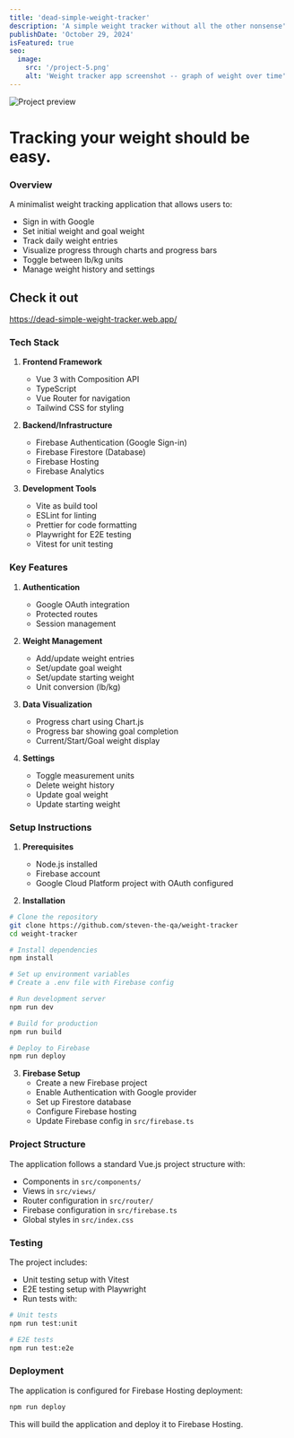 ```yaml
---
title: 'dead-simple-weight-tracker'
description: 'A simple weight tracker without all the other nonsense'
publishDate: 'October 29, 2024'
isFeatured: true
seo:
  image:
    src: '/project-5.png'
    alt: 'Weight tracker app screenshot -- graph of weight over time'
---
```


![Project preview](/project-5.png)

# Tracking your weight should be easy.

### Overview

A minimalist weight tracking application that allows users to:

- Sign in with Google
- Set initial weight and goal weight
- Track daily weight entries
- Visualize progress through charts and progress bars
- Toggle between lb/kg units
- Manage weight history and settings

## Check it out

<a href="https://dead-simple-weight-tracker.web.app/" target="_blank" rel='noopener noreferrer'>
   https://dead-simple-weight-tracker.web.app/
</a>

### Tech Stack

1. **Frontend Framework**

   - Vue 3 with Composition API
   - TypeScript
   - Vue Router for navigation
   - Tailwind CSS for styling

2. **Backend/Infrastructure**

   - Firebase Authentication (Google Sign-in)
   - Firebase Firestore (Database)
   - Firebase Hosting
   - Firebase Analytics

3. **Development Tools**
   - Vite as build tool
   - ESLint for linting
   - Prettier for code formatting
   - Playwright for E2E testing
   - Vitest for unit testing

### Key Features

1. **Authentication**

   - Google OAuth integration
   - Protected routes
   - Session management

2. **Weight Management**

   - Add/update weight entries
   - Set/update goal weight
   - Set/update starting weight
   - Unit conversion (lb/kg)

3. **Data Visualization**

   - Progress chart using Chart.js
   - Progress bar showing goal completion
   - Current/Start/Goal weight display

4. **Settings**
   - Toggle measurement units
   - Delete weight history
   - Update goal weight
   - Update starting weight

### Setup Instructions

1. **Prerequisites**

   - Node.js installed
   - Firebase account
   - Google Cloud Platform project with OAuth configured

2. **Installation**

```bash
# Clone the repository
git clone https://github.com/steven-the-qa/weight-tracker
cd weight-tracker

# Install dependencies
npm install

# Set up environment variables
# Create a .env file with Firebase config

# Run development server
npm run dev

# Build for production
npm run build

# Deploy to Firebase
npm run deploy
```

3. **Firebase Setup**
   - Create a new Firebase project
   - Enable Authentication with Google provider
   - Set up Firestore database
   - Configure Firebase hosting
   - Update Firebase config in `src/firebase.ts`

### Project Structure

The application follows a standard Vue.js project structure with:

- Components in `src/components/`
- Views in `src/views/`
- Router configuration in `src/router/`
- Firebase configuration in `src/firebase.ts`
- Global styles in `src/index.css`

### Testing

The project includes:

- Unit testing setup with Vitest
- E2E testing setup with Playwright
- Run tests with:

```bash
# Unit tests
npm run test:unit

# E2E tests
npm run test:e2e
```

### Deployment

The application is configured for Firebase Hosting deployment:

```bash
npm run deploy
```

This will build the application and deploy it to Firebase Hosting.
